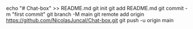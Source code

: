echo "# Chat-box" >> README.md
git init
git add README.md
git commit -m "first commit"
git branch -M main
git remote add origin https://github.com/NicolasJuncal/Chat-box.git
git push -u origin main